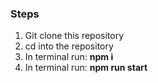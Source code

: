 ### Steps
1. Git clone this repository
2. cd into the repository
3. In terminal run: **npm i**
4. In terminal run: **npm run start**

